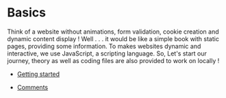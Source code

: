 # Basics

Think of a website without animations, form validation, cookie creation and dynamic content display ! Well . . . it would be like a simple book with static pages, providing some information. To makes websites dynamic and interactive, we use JavaScript, a scripting language. So, Let's start our journey, theory as well as coding files are also provided to work on locally !

* [Getting started][1]
* [Comments][2]


  [2]: https://github.com/GowthamVasishta/Diary-of-JavaScript/blob/master/basics/comments.md


  [1]: https://github.com/GowthamVasishta/Diary-of-JavaScript/blob/master/basics/getting_started.md
